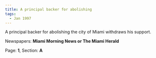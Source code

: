 ```yaml
---  
title: A principal backer for abolishing  
tags:  
  - Jan 1997  
---  
```

  
A principal backer for abolishing the city of Miami withdraws his support.  
  
Newspapers: **Miami Morning News or The Miami Herald**  
  
Page: **1**, Section: **A** 
